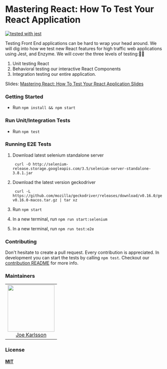 # Mastering React: How To Test Your React Application
[![tested with jest](https://img.shields.io/badge/tested_with-jest-99424f.svg)](https://github.com/facebook/jest)


Testing Front End applications can be hard to wrap your head around.  We will dig into how we test new React features for high traffic web applications using Jest, and Enzyme. We will cover the three levels of testing:

1) Unit testing React
1) Behavioral testing our interactive React Components
1) Integration testing our entire application.

Slides: [Mastering React: How To Test Your React Application Slides](https://slides.com/joekarlsson/testing-react-apps/edit)

### Getting Started

* Run `npm install && npm start`

### Run Unit/Integration Tests

* Run `npm test`

### Running E2E Tests

1) Download latest selenium standalone server

		curl -O http://selenium-release.storage.googleapis.com/3.5/selenium-server-standalone-3.8.1.jar
1) Download the latest version geckodriver

		curl -L https://github.com/mozilla/geckodriver/releases/download/v0.16.0/geckodriver-v0.16.0-macos.tar.gz | tar xz
1) Run `npm start`
1) In a new terminal, run `npm run start:selenium`
1) In a new terminal, run `npm run test:e2e`

### Contributing

Don't hesitate to create a pull request. Every contribution is appreciated. In development you can start the tests by calling `npm test`. Checkout our [contribution README](https://github.com/JoeKarlsson/testing-react-apps/blob/master/CONTRIBUTING.md) for more info.

### Maintainers

<table>
  <tbody>
    <tr>
      <td align="center">
        <img width="150 height="150"
        src="https://avatars.githubusercontent.com/JoeKarlsson?v=3">
        <br />
        <a href="https://github.com/JoeKarlsson">Joe Karlsson</a>
      </td>
    <tr>
  <tbody>
</table>

### License

#### [MIT](./LICENSE)

